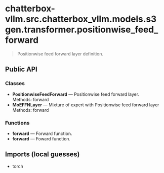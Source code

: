 # chatterbox-vllm.src.chatterbox_vllm.models.s3gen.transformer.positionwise_feed_forward

> Positionwise feed forward layer definition.

## Public API

### Classes
- **PositionwiseFeedForward** — Positionwise feed forward layer.  
  Methods: forward
- **MoEFFNLayer** — Mixture of expert with Positionwise feed forward layer  
  Methods: forward

### Functions
- **forward** — Forward function.
- **forward** — Foward function.

## Imports (local guesses)
- torch